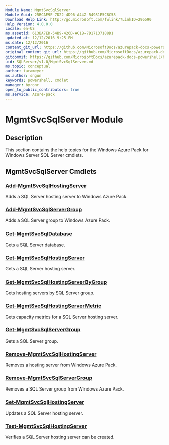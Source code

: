 ```yaml
---
Module Name: MgmtSvcSqlServer
Module Guid: 25BCAE9E-7D22-4D96-A442-54981E5C8C58
Download Help Link: http://go.microsoft.com/fwlink/?LinkID=296590
Help Version: 4.0.0.0
Locale: en-US
ms.assetid: 613BA7ED-54B9-426D-AC1B-7D17137188D1
updated_at: 12/12/2016 9:25 PM
ms.date: 12/12/2016
content_git_url: https://github.com/MicrosoftDocs/azurepack-docs-powershell/blob/master/AzurePack-cmdlets/SQLServer/v1.0/MgmtSvcSqlServer.md
original_content_git_url: https://github.com/MicrosoftDocs/azurepack-docs-powershell/blob/master/AzurePack-cmdlets/SQLServer/v1.0/MgmtSvcSqlServer.md
gitcommit: https://github.com/MicrosoftDocs/azurepack-docs-powershell/blob/b83cde31c8e8df3140400b62cc6698cfc8f37a47/AzurePack-cmdlets/SQLServer/v1.0/MgmtSvcSqlServer.md
uid: SQLServer/v1.0/MgmtSvcSqlServer.md
ms.topic: conceptual
author: tarameyer
ms.author: sngun
keywords: powershell, cmdlet
manager: byronr
open_to_public_contributors: true
ms.service: Azure-pack
---
```


# MgmtSvcSqlServer Module
## Description
This section contains the help topics for the Windows Azure Pack for Windows Server SQL Server cmdlets.

## MgmtSvcSqlServer Cmdlets
### [Add-MgmtSvcSqlHostingServer](./Add-MgmtSvcSqlHostingServer.md)
Adds a SQL Server hosting server to Windows Azure Pack.

### [Add-MgmtSvcSqlServerGroup](./Add-MgmtSvcSqlServerGroup.md)
Adds a SQL Server group to Windows Azure Pack.

### [Get-MgmtSvcSqlDatabase](./Get-MgmtSvcSqlDatabase.md)
Gets a SQL Server database.

### [Get-MgmtSvcSqlHostingServer](./Get-MgmtSvcSqlHostingServer.md)
Gets a SQL Server hosting server.

### [Get-MgmtSvcSqlHostingServerByGroup](./Get-MgmtSvcSqlHostingServerByGroup.md)
Gets hosting servers by SQL Server group.

### [Get-MgmtSvcSqlHostingServerMetric](./Get-MgmtSvcSqlHostingServerMetric.md)
Gets capacity metrics for a SQL Server hosting server.

### [Get-MgmtSvcSqlServerGroup](./Get-MgmtSvcSqlServerGroup.md)
Gets a SQL Server group.

### [Remove-MgmtSvcSqlHostingServer](./Remove-MgmtSvcSqlHostingServer.md)
Removes a hosting server from Windows Azure Pack.

### [Remove-MgmtSvcSqlServerGroup](./Remove-MgmtSvcSqlServerGroup.md)
Removes a SQL Server group from Windows Azure Pack.

### [Set-MgmtSvcSqlHostingServer](./Set-MgmtSvcSqlHostingServer.md)
Updates a SQL Server hosting server.

### [Test-MgmtSvcSqlHostingServer](./Test-MgmtSvcSqlHostingServer.md)
Verifies a SQL Server hosting server can be created.

